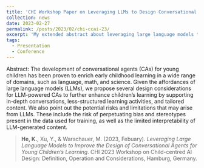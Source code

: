 ```yaml
---
title: 'CHI Workshop Paper on Leveraging LLMs to Design Conversational Agents for Young Children'
collection: news
date: 2023-02-27
permalink: /posts/2023/02/chi-ccai-23/
excerpt: 'My extended abstract about leveraging large language models to improve the design of conversational agents for young children’s learning was accepted to CHI 23 Workshop on Child-centered AI...'
tags:
  - Presentation
  - Conference
---
```


Abstract:
The development of conversational agents (CAs) for young children has been proven to enrich early childhood learning in a wide range of domains, such as language, math, and science. Given the affordances of large language models (LLMs), we propose several design considerations for LLM-powered CAs to further enhance children’s learning by supporting in-depth conversations, less-structured learning activities, and tailored content. We also point out the potential risks and limitations that may arise from LLMs. These include the risk of perpetuating bias and stereotypes present in the data used for training, as well as the limited interpretability of LLM-generated content.

> **He, K.**, Xu, Y., & Warschauer, M. (2023, Febuary). *Leveraging Large Language Models to Improve the Design of Conversational Agents for Young Children’s Learning*. CHI 2023 Workshop on Child-centred AI Design: Definition, Operation and Considerations, Hamburg, Germany. 